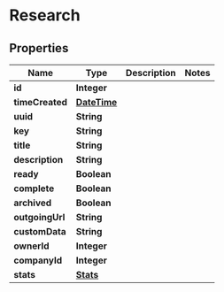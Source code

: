 
# Research

## Properties
Name | Type | Description | Notes
------------ | ------------- | ------------- | -------------
**id** | **Integer** |  | 
**timeCreated** | [**DateTime**](DateTime.md) |  | 
**uuid** | **String** |  | 
**key** | **String** |  | 
**title** | **String** |  | 
**description** | **String** |  | 
**ready** | **Boolean** |  | 
**complete** | **Boolean** |  | 
**archived** | **Boolean** |  | 
**outgoingUrl** | **String** |  | 
**customData** | **String** |  | 
**ownerId** | **Integer** |  | 
**companyId** | **Integer** |  | 
**stats** | [**Stats**](Stats.md) |  | 



